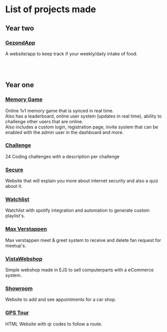 # List of projects made

## Year two

### [GezondApp](https://github.com/VistaProjects/GezondApp)
A website/app to keep track if your weekly/daily intake of food.

<br/><br/>

## Year one

### [Memory Game](https://github.com/VistaProjects/Memory-Game)
Online 1v1 memory game that is synced in real time.  
Also has a leaderboard, online user system (updates in real time), ability to challenge other users that are online.  
Also includes a custom login, registration page, invite system that can be enabled with the admin user in the dashboard and more.

### [Challenge](https://github.com/VistaProjects/Code-Challenge)
24 Coding challenges with a description per challenge

### [Secure](https://github.com/VistaProjects/Secure)
Website that will explain you more about internet security and also a quiz about it.

### [Watchlist](https://github.com/VistaProjects/Watchlist)
Watchlist with spotify integration and automation to generate custom playlist's.

### [Max Verstappen](https://github.com/VistaProjects/Max-Verstappen)
Max verstappen meet & greet system to receive and delete fan request for meetup's.

### [VistaWebshop](https://github.com/VistaProjects/VistaWebshop)
Simple webshop made in EJS to sell computerparts with a eCommerce system.

### [Showroom](https://github.com/VistaProjects/Showroom)
Website to add and see appointments for a car shop.

### [GPS Tour](https://github.com/VistaProjects/GPS-Tour)
HTML Website with qr codes to follow a route.
